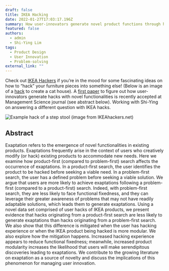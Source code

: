 ```yaml
---
draft: false
title: IKEA Hacking
date: 2022-01-27T17:03:17.196Z
summary: How user-innovators generate novel product functions through hacking
featured: false
authors:
  - admin
  - Shi-Ying Lim
tags:
  - Product Design
  - User Innovation
  - Problem-solving
external_link: ""
---
```

Check out [IKEA Hackers](https://www.ikeahackers.net/) if you’re in the mood for some fascinating ideas on how to “hack” your furniture pieces into something else! (Below is an image of a [hack](https://www.ikeahackers.net/2019/11/diy-cat-house-ikea.html) to create a cat house). A [first paper](https://www.researchgate.net/publication/346530732_The_search_for_novel_product_uses_An_investigation_of_exaptations_in_IKEA_hacks) to figure out how user-innovators generate hacks with novel functionalities is recently accepted at Management Science journal (see abstract below). Working with Shi-Ying on answering a different question with IKEA hacks. 

![](https://www.ikeahackers.net/wp-content/uploads/2019/11/cat-hut-5.jpg?ezimgfmt=ng:webp/ngcb1 "Example hack of a step stool (image from IKEAhackers.net)")

## Abstract
Exaptation refers to the emergence of novel functionalities in existing products. Exaptations frequently arise in the context of users who creatively modify (or hack) existing products to accommodate new needs. Here we examine how product-first (compared to problem-first) search affects the occurrence of exaptations. In a product-first search, the user identifies the product to be hacked before seeking a viable need. In a problem-first search, the user has a defined problem before seeking a viable solution. We argue that users are more likely to achieve exaptations following a problem-first (compared to a product-first) search. Indeed, with problem-first search, they are less likely to face functional fixedness, and they can leverage their greater awareness of problems that may not have readily adaptable solutions, which leads them to generate exaptations. Using a novel data set comprised of user hacks of IKEA products, we present evidence that hacks originating from a product-first search are less likely to generate exaptations than hacks originating from a problem-first search. We also show that this difference is mitigated when the user has hacking experience or when the IKEA product being hacked is more modular. We also explore how the mitigation happens. Increased hacking experience appears to reduce functional fixedness; meanwhile, increased product modularity increases the likelihood that users will make serendipitous discoveries leading to exaptations. We contribute to the growing literature on exaptation as a source of novelty and discuss the implications of this phenomenon for managing user innovation.
